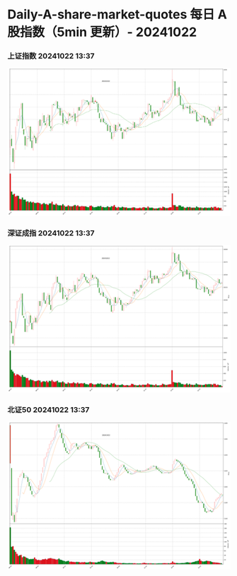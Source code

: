 
# Daily-A-share-market-quotes 每日 A 股指数（5min 更新）- 20241022

### 上证指数 20241022 13:37
![](./fig/2024/10/20241022-sh000001.png)

### 深证成指 20241022 13:37
![](./fig/2024/10/20241022-sz399001.png)

### 北证50 20241022 13:37
![](./fig/2024/10/20241022-bj899050.png)
